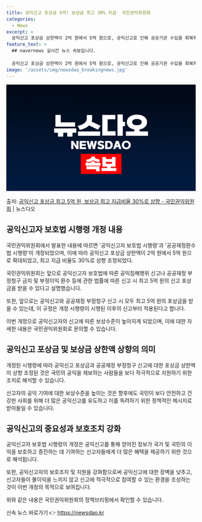 ```yaml
---
title: 공익신고 포상금 5억! 보상금 최고 30% 지급  국민권익위원회
categories:
  - News
excerpt: >
  공익신고 포상금 상한액이 2억 원에서 5억 원으로, 공익신고로 인해 공공기관 수입을 회복하는 경우에 지급하는…
feature_text: >
  ## navernews 실시간 뉴스 속보입니다.

  공익신고 포상금 상한액이 2억 원에서 5억 원으로, 공익신고로 인해 공공기관 수입을 회복하는 경우에 지급하는…
image: '/assets/img/newsdao_breakingnews.jpg'
---
```


![뉴스다오 속보](/assets/img/newsdao_breakingnews.jpg)

<p>출처: <a href="https://newsdao.kr/2842" rel="dofollow">공익신고 포상금 최고 5억 원, 보상금 최고 지급비율 30%로 상향 - 국민권익위원회</a> | 뉴스다오</p>

<h2 data-ke-size="size26">공익신고자 보호법 시행령 개정 내용</h2>
국민권익위원회에서 발표한 내용에 따르면 '공익신고자 보호법 시행령'과 '공공재정환수법 시행령'이 개정되었으며, 이에 따라 공익신고 포상금 상한액이 2억 원에서 5억 원으로 확대되었고, 최고 지급 비율도 30%로 상향 조정되었다.

<p data-ke-size="size16">국민권익위원회는 앞으로 공익신고자 보호법에 따른 공익침해행위 신고나 공공재정 부정청구 금지 및 부정이익 환수 등에 관한 법률에 따른 신고 시 최고 5억 원의 신고 포상금을 받을 수 있다고 설명했습니다.</p>

<p data-ke-size="size16">또한, 앞으로는 공익신고와 공공재정 부정청구 신고 시 모두 최고 5억 원의 포상금을 받을 수 있는데, 이 규정은 개정 시행령이 시행된 이후의 신고부터 적용된다고 합니다.</p>

이번 개정으로 공익신고자의 신고에 따른 보상수준이 높아지게 되었으며, 이에 대한 자세한 내용은 국민권익위원회로 문의할 수 있습니다.

<h2 data-ke-size="size26">공익신고 포상금 및 보상금 상한액 상향의 의미</h2>
개정된 시행령에 따라 공익신고 포상금과 공공재정 부정청구 신고에 대한 포상금 상한액이 상향 조정된 것은 국민의 공익을 제보하는 사람들을 보다 적극적으로 지원하기 위한 조치로 해석할 수 있습니다.

<p data-ke-size="size16">신고자의 공익 기여에 대한 보상수준을 높이는 것은 향후에도 국민이 보다 안전하고 건강한 사회를 위해 더 많은 공익신고를 유도하고 이를 독려하기 위한 정책적인 메시지로 받아들일 수 있습니다.</p>

<h2 data-ke-size="size26">공익신고의 중요성과 보호조치 강화</h2>
공익신고자 보호법 시행령의 개정은 공익신고를 통해 얻어진 정보가 국가 및 국민의 이익을 보호하고 증진하는 데 기여하는 신고자들에게 더 많은 혜택을 제공하기 위한 것으로 해석됩니다.

<p data-ke-size="size16">또한, 공익신고자의 보호조치 및 지원을 강화함으로써 공익신고에 대한 장벽을 낮추고, 신고자들이 불이익을 느끼지 않고 신고에 적극적으로 참여할 수 있는 환경을 조성하는 것이 이번 개정의 목적으로 보여집니다.</p>

위와 같은 내용은 국민권익위원회의 정책브리핑에서 확인할 수 있습니다. 

신속 뉴스 바로가기 👉 <a href="https://newsdao.kr" rel="dofollow">https://newsdao.kr</a>


